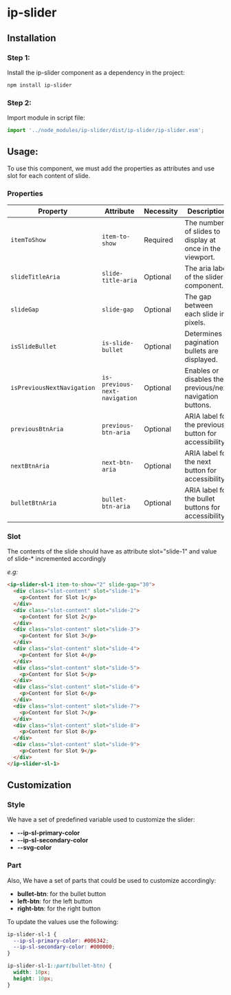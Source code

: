 # ip-slider

## Installation

### Step 1:

Install the ip-slider component as a dependency in the project:

```bash
npm install ip-slider
```

### Step 2:

Import module in script file:

```javascript or typescript
import '../node_modules/ip-slider/dist/ip-slider/ip-slider.esm';
```

## Usage:

To use this component, we must add the properties as attributes and use slot for each content of slide.

### Properties

| Property                   | Attribute                     | Necessity | Description                                               | Type      | Default            |
| -------------------------- | ----------------------------- | --------- | --------------------------------------------------------- | --------- | ------------------ |
| `itemToShow`               | `item-to-show`                | Required  | The number of slides to display at once in the viewport.  | `number`  | `undefined`        |
| `slideTitleAria`           | `slide-title-aria`            | Optional  | The aria label of the slider component.                   | `string`  | `undefined`        |
| `slideGap`                 | `slide-gap`                   | Optional  | The gap between each slide in pixels.                     | `number`  | `30`               |
| `isSlideBullet`            | `is-slide-bullet`             | Optional  | Determines if pagination bullets are displayed.           | `boolean` | `true`             |
| `isPreviousNextNavigation` | `is-previous-next-navigation` | Optional  | Enables or disables the previous/next navigation buttons. | `boolean` | `true`             |
| `previousBtnAria`          | `previous-btn-aria`           | Optional  | ARIA label for the previous button for accessibility.     | `string`  | `'Previous slide'` |
| `nextBtnAria`              | `next-btn-aria`               | Optional  | ARIA label for the next button for accessibility.         | `string`  | `'Next slide'`     |
| `bulletBtnAria`            | `bullet-btn-aria`             | Optional  | ARIA label for the bullet buttons for accessibility.      | `string`  | `'Go to slide'`    |

### Slot

The contents of the slide should have as attribute slot="slide-1" and value of slide-\* incremented accordingly

_e.g:_

```html
<ip-slider-sl-1 item-to-show="2" slide-gap="30">
  <div class="slot-content" slot="slide-1">
    <p>Content for Slot 1</p>
  </div>
  <div class="slot-content" slot="slide-2">
    <p>Content for Slot 2</p>
  </div>
  <div class="slot-content" slot="slide-3">
    <p>Content for Slot 3</p>
  </div>
  <div class="slot-content" slot="slide-4">
    <p>Content for Slot 4</p>
  </div>
  <div class="slot-content" slot="slide-5">
    <p>Content for Slot 5</p>
  </div>
  <div class="slot-content" slot="slide-6">
    <p>Content for Slot 6</p>
  </div>
  <div class="slot-content" slot="slide-7">
    <p>Content for Slot 7</p>
  </div>
  <div class="slot-content" slot="slide-8">
    <p>Content for Slot 8</p>
  </div>
  <div class="slot-content" slot="slide-9">
    <p>Content for Slot 9</p>
  </div>
</ip-slider-sl-1>
```

## Customization

### Style

We have a set of predefined variable used to customize the slider:

- **--ip-sl-primary-color**
- **--ip-sl-secondary-color**
- **--svg-color**

### Part

Also, We have a set of parts that could be used to customize accordingly:

- **bullet-btn**: for the bullet button
- **left-btn**: for the left button
- **right-btn**: for the right button

To update the values use the following:

```css
ip-slider-sl-1 {
  --ip-sl-primary-color: #006342;
  --ip-sl-secondary-color: #000000;
}

ip-slider-sl-1::part(bullet-btn) {
  width: 10px;
  height: 10px;
}
```
